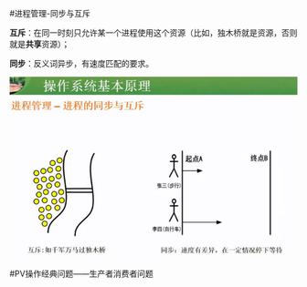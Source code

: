#进程管理-同步与互斥

**互斥**：在同一时刻只允许某一个进程使用这个资源（比如，独木桥就是资源，否则就是**共享**资源）；

**同步**：反义词异步，有速度匹配的要求。

![](/imgs/1.3.3-1同步和互斥.png)

#PV操作经典问题——生产者消费者问题